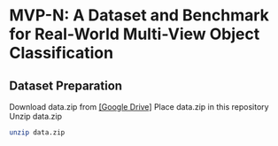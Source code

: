 # MVP-N: A Dataset and Benchmark for Real-World Multi-View Object Classification
## Dataset Preparation
Download data.zip from [[Google Drive]](https://drive.google.com/uc?export=download&id=1rbjFXLtXGYSsgFN2r9AZtWxOVHGF5jAS)
Place data.zip in this repository
Unzip data.zip
```bash
unzip data.zip
```

